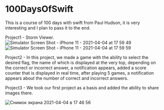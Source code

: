 # 100DaysOfSwift

This is a course of 100 days with swift from Paul Hudson, it is very interesting and I plan to pass it to the end.

Project1 - Storm Viewer.
![Simulator Screen Shot - iPhone 11 - 2021-04-04 at 17 59 49](https://user-images.githubusercontent.com/76879483/113516630-fc3c5980-9583-11eb-9086-dc800337966b.png) ![Simulator Screen Shot - iPhone 11 - 2021-04-04 at 17 59 59](https://user-images.githubusercontent.com/76879483/113516631-fd6d8680-9583-11eb-9e7d-52a6279d4ba3.png)



Project2 - In this project, we made a game with the ability to select the desired flag, 
the name of which is displayed at the very top, depending on the correct or incorrect answer, 
a notification appears, added a score counter that is displayed in real time, after playing 5 games, 
a notification appears about the number of correct and incorrect answers.

Project3 - We took our first project as a basis and added the ability to share images there.

![Снимок экрана 2021-04-04 в 17 46 56](https://user-images.githubusercontent.com/76879483/113512626-25ea8600-956e-11eb-8cc4-3bf334a56438.png)


